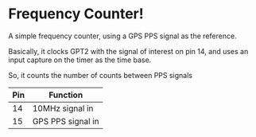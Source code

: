 # Frequency Counter!

A simple frequency counter, using a GPS PPS signal as the reference.

Basically, it clocks GPT2 with the signal of interest on pin 14, and uses an input capture on the timer as the time base.

So, it counts the number of counts between PPS signals

| Pin | Function |
|-----|----------|
| 14  | 10MHz signal in |
| 15  | GPS PPS signal in |
